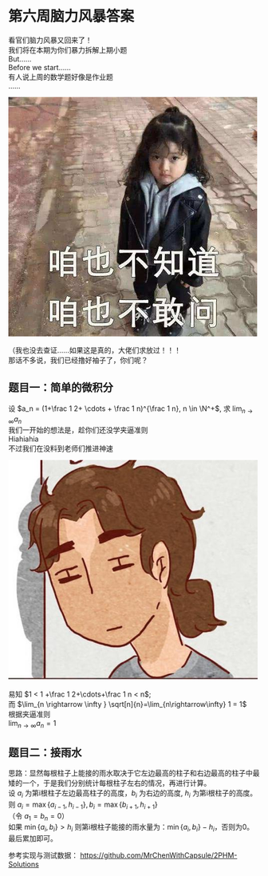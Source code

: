 # 第六周脑力风暴答案

看官们脑力风暴又回来了！  
我们将在本期为你们暴力拆解上期小题  
But……  
Before we start……  
有人说上周的数学题好像是作业题  
……

![](Images/S1.jpg)

（我也没去查证……如果这是真的，大佬们求放过！！！  
那话不多说，我们已经撸好袖子了，你们呢？

## 题目一：简单的微积分

设 $a_n = (1+\frac 1 2+ \cdots + \frac 1 n)^{\frac 1 n}, n \in \N^+$, 求 $\lim_{n\rightarrow\infty} a_n$  
我们一开始的想法是，趁你们还没学夹逼准则  
Hiahiahia  
不过我们在没料到老师们推进神速

![](Images/S2.jpg)

易知 $1 < 1 +\frac 1 2+\cdots+\frac 1 n < n$;  
而 $\lim_{n \rightarrow \infty } \sqrt[n]{n}=\lim_{n\rightarrow\infty} 1 = 1$  
根据夹逼准则  
$\lim_{n\rightarrow\infty}a_n = 1$

## 题目二：接雨水

思路：显然每根柱子上能接的雨水取决于它左边最高的柱子和右边最高的柱子中最矮的一个，于是我们分别统计每根柱子左右的情况，再进行计算。  
设 $a_i$ 为第i根柱子左边最高柱子的高度，$b_i$ 为右边的高度, $h_i$ 为第i根柱子的高度。  
则 $a_i=\max\{a_{i-1},h_{i-1}\},b_i=\max\{b_{i+1},h_{i+1}\}$  
（令 $a_1 = b_n = 0$）  
如果 $\min\{a_i,b_i\}>h_i$ 则第i根柱子能接的雨水量为：$\min\{a_i,b_i\}-h_i$，否则为0。  
最后累加即可。

参考实现与测试数据：
<https://github.com/MrChenWithCapsule/2PHM-Solutions>